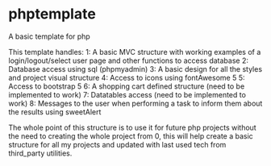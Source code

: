 # phptemplate
A basic template for php

This template handles:
1: A basic MVC structure with working examples of a login/logout/select user page and other functions to access database
2: Database access using sql (phpmyadmin)
3: A basic design for all the styles and project visual structure
4: Access to icons using fontAwesome 5
5: Access to bootstrap 5
6: A shopping cart defined structure (need to be implemented to work)
7: Datatables access (need to be implemented to work)
8: Messages to the user when performing a task to inform them about the results using sweetAlert

The whole point of this structure is to use it for future php projects without the need to creating the whole project from 0, this will help create a basic structure for all my projects and updated with last used tech from third_party utilities.
